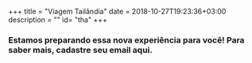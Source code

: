 +++
title = "Viagem Tailândia"
date = 2018-10-27T19:23:36+03:00
description = ""
id= "tha"
+++

### Estamos preparando essa nova experiência para você! Para saber mais, cadastre seu email aqui.


